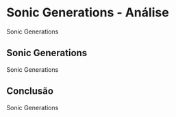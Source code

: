 ---
---

# Sonic Generations - Análise

Sonic Generations

## Sonic Generations

Sonic Generations

## Conclusão

Sonic Generations
